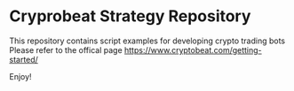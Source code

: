 # Cryprobeat Strategy Repository

This repository contains script examples for developing crypto trading bots
Please refer to the offical page
https://www.cryptobeat.com/getting-started/


Enjoy!
